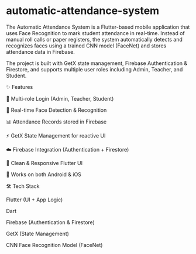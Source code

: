 # automatic-attendance-system
The Automatic Attendance System is a Flutter-based mobile application that uses Face Recognition to mark student attendance in real-time. Instead of manual roll calls or paper registers, the system automatically detects and recognizes faces using a trained CNN model (FaceNet) and stores attendance data in Firebase.

The project is built with GetX state management, Firebase Authentication & Firestore, and supports multiple user roles including Admin, Teacher, and Student.

✨ Features

🔐 Multi-role Login (Admin, Teacher, Student)

📸 Real-time Face Detection & Recognition

📊 Attendance Records stored in Firebase

⚡ GetX State Management for reactive UI

☁️ Firebase Integration (Authentication + Firestore)

🎨 Clean & Responsive Flutter UI

📱 Works on both Android & iOS

🛠 Tech Stack

Flutter (UI + App Logic)

Dart

Firebase (Authentication & Firestore)

GetX (State Management)

CNN Face Recognition Model (FaceNet)
